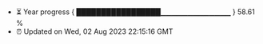 - ⏳ Year progress { █████████████████▁▁▁▁▁▁▁▁▁▁▁▁▁ } 58.61 %
- ⏰ Updated on Wed, 02 Aug 2023 22:15:16 GMT

